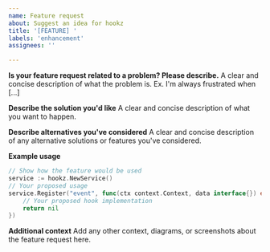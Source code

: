 ```yaml
---
name: Feature request
about: Suggest an idea for hookz
title: '[FEATURE] '
labels: 'enhancement'
assignees: ''

---
```


**Is your feature request related to a problem? Please describe.**
A clear and concise description of what the problem is. Ex. I'm always frustrated when [...]

**Describe the solution you'd like**
A clear and concise description of what you want to happen.

**Describe alternatives you've considered**
A clear and concise description of any alternative solutions or features you've considered.

**Example usage**
```go
// Show how the feature would be used
service := hookz.NewService()
// Your proposed usage
service.Register("event", func(ctx context.Context, data interface{}) error {
    // Your proposed hook implementation
    return nil
})
```

**Additional context**
Add any other context, diagrams, or screenshots about the feature request here.